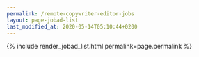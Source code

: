 ```yaml
---
permalink: /remote-copywriter-editor-jobs
layout: page-jobad-list
last_modified_at: 2020-05-14T05:10:44+0200
---
```

{% include render_jobad_list.html permalink=page.permalink %}
